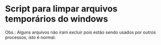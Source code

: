 # Script para limpar arquivos temporários do windows

Obs.: Alguns arquivos não iram excluir pois estão sendo usados por outros processos, isto é normal.
